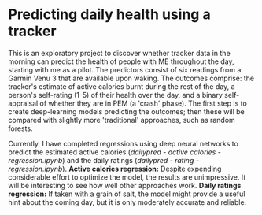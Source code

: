 # Predicting daily health using a tracker
This is an exploratory project to discover whether tracker data in the morning can predict the health of people with ME throughout the day, starting with me as a pilot. The predictors consist of six readings from a Garmin Venu 3 that are available upon waking. The outcomes comprise: the tracker's estimate of active calories burnt during the rest of the day, a person's self-rating (1-5) of their health over the day, and a binary self-appraisal of whether they are in PEM (a 'crash' phase). The first step is to create deep-learning models predicting the outcomes; then these will be compared with slightly more 'traditional' approaches, such as random forests.

Currently, I have completed regressions using deep neural networks to predict the estimated active calories (*dailypred - active calories - regression.ipynb*) and the daily ratings (*dailypred - rating - regression.ipynb*). **Active calories regression:** Despite expending considerable effort to optimize the model, the results are unimpressive. It will be interesting to see how well other approaches work. **Daily ratings regression:** If taken with a grain of salt, the model might provide a useful hint about the coming day, but it is only moderately accurate and reliable.
